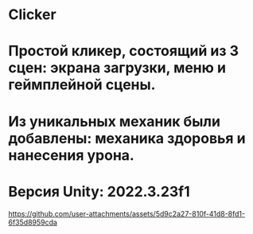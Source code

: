 # Clicker
 
# Простой кликер, состоящий из 3 сцен: экрана загрузки, меню и геймплейной сцены.
# Из уникальных механик были добавлены: механика здоровья и нанесения урона.

# Версия Unity: 2022.3.23f1

https://github.com/user-attachments/assets/5d9c2a27-810f-41d8-8fd1-6f35d8959cda

